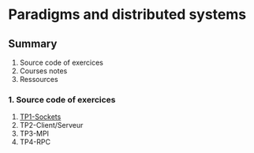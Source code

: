 # Paradigms and distributed systems

## Summary

1. Source code of exercices
2. Courses notes
2. Ressources

### 1. Source code of exercices

1. [TP1-Sockets](https://github.com/Nairolf21/awesome-TB/tree/master/F2B101A/TP1-Sockets)
2. TP2-Client/Serveur
3. TP3-MPI
4. TP4-RPC
